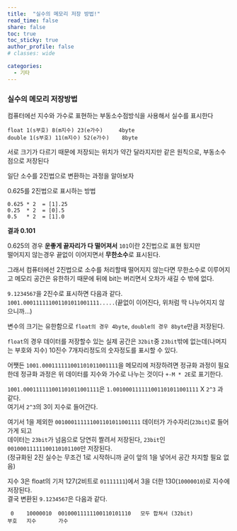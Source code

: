 ```yaml
---
title:  "실수의 메모리 저장 방법!"
read_time: false
share: false
toc: true
toc_sticky: true
author_profile: false
# classes: wide

categories:
  - 기타
---
```


### 실수의 메모리 저장방법

컴퓨터에선 지수와 가수로 표현하는 부동소수점방식을 사용해서 실수를 표시한다

```
float 1(s부호) 8(m지수) 23(e가수)     4byte
double 1(s부호) 11(m지수) 52(e가수)    8byte  
```

서로 크기가 다르기 때문에 저장되는 위치가 약간 달라지지만 같은 원칙으로, 부동소수점으로 저장된다  

일단 소수를 2진법으로 변환하는 과정을 알아보자  

0.625를 2진법으로 표시하는 방법

```
0.625 * 2  = [1].25
0.25  * 2  = [0].5
0.5   * 2  = [1].0
```

**결과 0.101**  

0.625의 경우 **운좋게 끝자리가 다 떨어져서** `101`이란 2진법으로 표현 됬지만  
떨어지지 않는경우 끝없이 이어지면서 **무한소수**로 표시된다.      

그래서 컴퓨터에선 2진법으로 소수를 처리할때 떨어지지 않는다면 무한소수로 이루어지고 메모리 공간은 유한하기 때문에 뒤에 bit는 버리면서
오차가 새길 수 밖에 없다.  


`9.1234567`을 2진수로 표시하면 다음과 같다.    
`1001.000111111001101011001111.....`(끝없이 이어진다, 위처럼 딱 나누어지지 않으니까...)  

변수의 크기는 유한함으로 `float의 경우 4byte`, `double의 경우 8byte`만큼 저장된다.  

`float`의 경우 데이터를 저장할수 있는 실제 공간은 `32bit`중 `23bit`밖에 없는데(나머지는 부호와 지수) 10진수 7개자리정도의 숫자정도를 표시할 수 있다.  

어쨋든 `1001.000111111001101011001111`을 메모리에 저장하려면 정규화 과정이 필요한데 정규화 과정은 위 데이터를 지수와 가수로 나누는 것이다
`+-M * 2E`로 표기한다.  

`1001.000111111001101011001111`은 `1.001000111111001101011001111` X `2^3` 과 같다.  
여기서 `2^3`의 3이 지수로 들어간다.  

여기서 1을 제외한 `001000111111001101011001111` 데이터가 가수자리(`23bit`)로 들어가게 되고  
데이터는 `23bit`가 넘음으로 당연히 짤려서 저장된다, `23bit`인 `00100011111100110101100`만 저장된다.  
(정규화된 2진 실수는 무조건 1로 시작하니까 굳이 앞의 1을 넣어서 공간 차지할 필요 없음)

지수 3은 float의 기저 127(2비트로 `01111111`)에서 3을 더한 130(`10000010`)로 지수에 저장된다.  
결국 변환된 `9.1234567`은 다음과 같다.  

```
 0    10000010  00100011111100110101110   모두 합쳐서 (32bit)
부호   지수       가수
```
